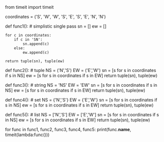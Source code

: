 from timeit import timeit

coordinates = ('S', 'W', 'W', 'S', 'E', 'S', 'E', 'N', 'N')

def func1(): # simplistic single pass
    sn = []
    ew = []

    for c in coordinates:
        if c in 'SN':
            sn.append(c)
        else:
            ew.append(c)
    
    return tuple(sn), tuple(ew)

def func2(): # tuple
    NS = ('N','S')
    EW = ('E','W')
    sn = [s for s in coordinates if s in NS]
    ew = [s for s in coordinates if s in EW]
    return tuple(sn), tuple(ew)

def func3(): # string
    NS = 'NS'
    EW = 'EW'
    sn = [s for s in coordinates if s in NS]
    ew = [s for s in coordinates if s in EW]
    return tuple(sn), tuple(ew)

def func4(): # set
    NS = {'N','S'}
    EW = {'E','W'}
    sn = [s for s in coordinates if s in NS]
    ew = [s for s in coordinates if s in EW]
    return tuple(sn), tuple(ew)

def func5(): # list
    NS = ['N','S']
    EW = ['E','W']
    sn = [s for s in coordinates if s in NS]
    ew = [s for s in coordinates if s in EW]
    return tuple(sn), tuple(ew)

for func in func1, func2, func3, func4, func5:
    print(func.__name__, timeit(lambda:func()))
